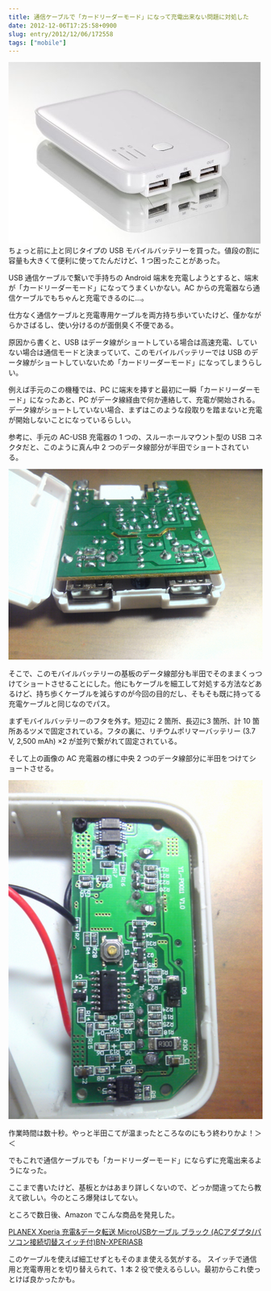 ```yaml
---
title: 通信ケーブルで「カードリーダーモード」になって充電出来ない問題に対処した
date: 2012-12-06T17:25:58+0900
slug: entry/2012/12/06/172558
tags: ["mobile"]
---
```

![モバイルバッテリーの画像](./B003XKOII4.jpg)
ちょっと前に上と同じタイプの USB モバイルバッテリーを買った。値段の割に容量も大きくて便利に使ってたんだけど、1 つ困ったことがあった。

USB 通信ケーブルで繋いで手持ちの Android 端末を充電しようとすると、端末が「カードリーダーモード」になってうまくいかない。AC からの充電器なら通信ケーブルでもちゃんと充電できるのに…。

仕方なく通信ケーブルと充電専用ケーブルを両方持ち歩いていたけど、僅かながらかさばるし、使い分けるのが面倒臭く不便である。

原因から書くと、USB はデータ線がショートしている場合は高速充電、していない場合は通信モードと決まっていて、このモバイルバッテリーでは USB のデータ線がショートしていないため「カードリーダーモード」になってしまうらしい。

例えば手元のこの機種では、PC に端末を挿すと最初に一瞬「カードリーダーモード」になったあと、PC がデータ線経由で何か連絡して、充電が開始される。データ線がショートしていない場合、まずはこのような段取りを踏まないと充電が開始しないことになっているらしい。

参考に、手元の AC-USB 充電器の 1 つの、スルーホールマウント型の USB コネクタだと、このように真ん中 2 つのデータ線部分が半田でショートされている。

![分解した AC アダプタの基板の画像](./20121120015200.jpg)

そこで、このモバイルバッテリーの基板のデータ線部分も半田でそのままくっつけてショートさせることにした。他にもケーブルを細工して対処する方法などあるけど、持ち歩くケーブルを減らすのが今回の目的だし、そもそも既に持ってる充電ケーブルと同じなのでパス。

まずモバイルバッテリーのフタを外す。短辺に 2 箇所、長辺に3 箇所、計 10 箇所あるツメで固定されている。フタの裏に、リチウムポリマーバッテリー (3.7 V, 2,500 mAh) ×2 が並列で繋がれて固定されている。

そして上の画像の AC 充電器の様に中央 2 つのデータ線部分に半田をつけてショートさせる。

![モバイルバッテリーを分解してデータ線をショートさせた画像](./20121118030800.jpg)

作業時間は数十秒。やっと半田こてが温まったところなのにもう終わりかよ！＞＜

でもこれで通信ケーブルでも「カードリーダーモード」にならずに充電出来るようになった。

ここまで書いたけど、基板とかはあまり詳しくないので、どっか間違ってたら教えて欲しい。今のところ爆発はしてない。

ところで数日後、Amazon でこんな商品を発見した。

[PLANEX Xperia 充電&データ転送 MicroUSBケーブル ブラック (ACアダプタ/パソコン接続切替スイッチ付)BN-XPERIASB](https://www.amazon.co.jp/dp/B0040GJXYY/)

このケーブルを使えば細工せずともそのまま使える気がする。
スイッチで通信用と充電専用とを切り替えられて、1 本 2 役で使えるらしい。最初からこれ使っとけば良かったかも。
